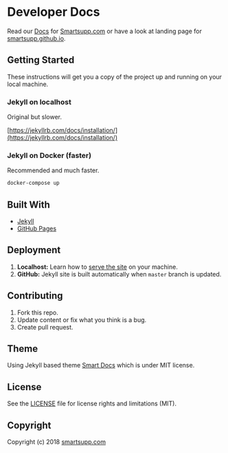 # Developer Docs

Read our [Docs](https://smartsupp.github.io/docs/) for [Smartsupp.com](https://www.smartsupp.com/) or have a look at landing page for [smartsupp.github.io](https://smartsupp.github.io/).

## Getting Started

These instructions will get you a copy of the project up and running on your local machine.

### Jekyll on localhost

Original but slower.

[https://jekyllrb.com/docs/installation/](https://jekyllrb.com/docs/installation/)

### Jekyll on Docker (faster)

Recommended and much faster.

```sh
docker-compose up
```

## Built With

* [Jekyll](https://jekyllrb.com/)
* [GitHub Pages](https://pages.github.com/)

## Deployment

1. **Localhost:** Learn how to [serve the site](https://jekyllrb.com/tutorials/using-jekyll-with-bundler/#serve-the-site) on your machine.
2. **GitHub:** Jekyll site is built automatically when `master` branch is updated.

## Contributing

1. Fork this repo.
2. Update content or fix what you think is a bug.
3. Create pull request.

## Theme

Using Jekyll based theme [Smart Docs](https://github.com/smartsupp/smart-docs/) which is under MIT license.

## License

See the [LICENSE](LICENSE.md) file for license rights and limitations (MIT).

## Copyright

Copyright (c) 2018 [smartsupp.com](https://www.smartsupp.com/)